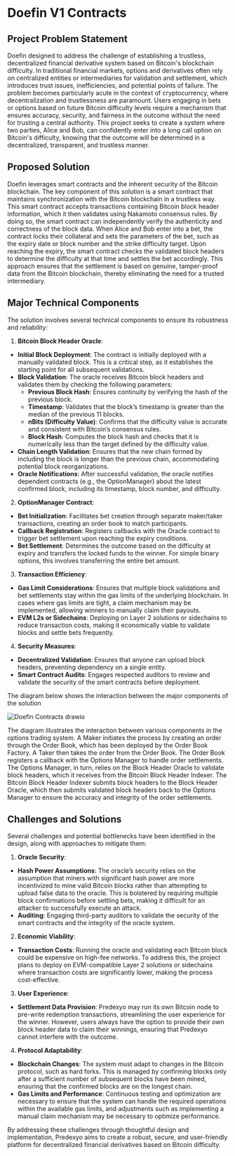 # Doefin V1 Contracts
## Project Problem Statement

Doefin designed to address the challenge of establishing a trustless, decentralized financial derivative system based on
Bitcoin's blockchain difficulty. In traditional financial markets, options and derivatives often rely on centralized
entities or intermediaries for validation and settlement, which introduces trust issues, inefficiencies, and potential
points of failure. The problem becomes particularly acute in the context of cryptocurrency, where decentralization and
trustlessness are paramount. Users engaging in bets or options based on future Bitcoin difficulty levels require a
mechanism that ensures accuracy, security, and fairness in the outcome without the need for trusting a central authority.
This project seeks to create a system where two parties, Alice and Bob, can confidently enter into a long call option on
Bitcoin's difficulty, knowing that the outcome will be determined in a decentralized, transparent, and trustless manner.

## Proposed Solution

Doefin leverages smart contracts and the inherent security of the Bitcoin blockchain. The key component of this solution
is a smart contract that maintains synchronization with the Bitcoin blockchain in a trustless way. This smart contract
accepts transactions containing Bitcoin block header information, which it then validates using Nakamoto consensus rules.
By doing so, the smart contract can independently verify the authenticity and correctness of the block data. When Alice
and Bob enter into a bet, the contract locks their collateral and sets the parameters of the bet, such as the expiry
date or block number and the strike difficulty target. Upon reaching the expiry, the smart contract checks the validated
block headers to determine the difficulty at that time and settles the bet accordingly. This approach ensures that the
settlement is based on genuine, tamper-proof data from the Bitcoin blockchain, thereby eliminating the need for a trusted
intermediary.

## Major Technical Components

The solution involves several technical components to ensure its robustness and reliability:

1. **Bitcoin Block Header Oracle**:
  - **Initial Block Deployment**: The contract is initially deployed with a manually validated block. This is a critical
step, as it establishes the starting point for all subsequent validations.
  - **Block Validation**: The oracle receives Bitcoin block headers and validates them by checking the following
parameters:
    - **Previous Block Hash**: Ensures continuity by verifying the hash of the previous block.
    - **Timestamp**: Validates that the block’s timestamp is greater than the median of the previous 11 blocks.
    - **nBits (Difficulty Value)**: Confirms that the difficulty value is accurate and consistent with Bitcoin’s
consensus rules.
    - **Block Hash**: Computes the block hash and checks that it is numerically less than the target defined by the
difficulty value.
  - **Chain Length Validation**: Ensures that the new chain formed by including the block is longer than the previous
chain, accommodating potential block reorganizations.
  - **Oracle Notifications**: After successful validation, the oracle notifies dependent contracts
(e.g., the OptionManager) about the latest confirmed block, including its timestamp, block number, and difficulty.

2. **OptionManager Contract**:
  - **Bet Initialization**: Facilitates bet creation through separate maker/taker transactions, creating an order book
to match participants.
  - **Callback Registration**: Registers callbacks with the Oracle contract to trigger bet settlement upon reaching the
expiry conditions.
  - **Bet Settlement**: Determines the outcome based on the difficulty at expiry and transfers the locked funds to the
winner. For simple binary options, this involves transferring the entire bet amount.

3. **Transaction Efficiency**:
  - **Gas Limit Considerations**: Ensures that multiple block validations and bet settlements stay within the gas limits
of the underlying blockchain. In cases where gas limits are tight, a claim mechanism may be implemented, allowing winners
to manually claim their payouts.
  - **EVM L2s or Sidechains**: Deploying on Layer 2 solutions or sidechains to reduce transaction costs, making it
economically viable to validate blocks and settle bets frequently.

4. **Security Measures**:
  - **Decentralized Validation**: Ensures that anyone can upload block headers, preventing dependency on a single entity.
  - **Smart Contract Audits**: Engages respected auditors to review and validate the security of the smart contracts
before deployment.

The diagram below shows the interaction between the major components of the solution

![Doefin Contracts drawio](https://github.com/Doefin/v1-core/assets/17001801/f3573c67-5fa4-423f-a5b2-6be32a16195c)

The diagram illustrates the interaction between various components in the options trading system. A Maker initiates the
process by creating an order through the Order Book, which has been deployed by the Order Book Factory. A Taker then
takes the order from the Order Book. The Order Book registers a callback with the Options Manager to handle order
settlements. The Options Manager, in turn, relies on the Block Header Oracle to validate block headers, which it
receives from the Bitcoin Block Header Indexer. The Bitcoin Block Header Indexer submits block headers to the Block
Header Oracle, which then submits validated block headers back to the Options Manager to ensure the accuracy and
integrity of the order settlements.


## Challenges and Solutions

Several challenges and potential bottlenecks have been identified in the design, along with approaches to mitigate them:

1. **Oracle Security**:
  - **Hash Power Assumptions**: The oracle’s security relies on the assumption that miners with significant hash power
are more incentivized to mine valid Bitcoin blocks rather than attempting to upload false data to the oracle. This is
bolstered by requiring multiple block confirmations before settling bets, making it difficult for an attacker to
successfully execute an attack.
  - **Auditing**: Engaging third-party auditors to validate the security of the smart contracts and the integrity of the
oracle system.

2. **Economic Viability**:
  - **Transaction Costs**: Running the oracle and validating each Bitcoin block could be expensive on high-fee networks.
To address this, the project plans to deploy on EVM-compatible Layer 2 solutions or sidechains where transaction costs
are significantly lower, making the process cost-effective.

3. **User Experience**:
  - **Settlement Data Provision**: Predexyo may run its own Bitcoin node to pre-write redemption transactions,
streamlining the user experience for the winner. However, users always have the option to provide their own block header
data to claim their winnings, ensuring that Predexyo cannot interfere with the outcome.

4. **Protocol Adaptability**:
  - **Blockchain Changes**: The system must adapt to changes in the Bitcoin protocol, such as hard forks. This is
managed by confirming blocks only after a sufficient number of subsequent blocks have been mined, ensuring that the
confirmed blocks are on the longest chain.
  - **Gas Limits and Performance**: Continuous testing and optimization are necessary to ensure that the system can
handle the required operations within the available gas limits, and adjustments such as implementing a manual claim
mechanism may be necessary to optimize performance.

By addressing these challenges through thoughtful design and implementation, Predexyo aims to create a robust, secure,
and user-friendly platform for decentralized financial derivatives based on Bitcoin difficulty.
